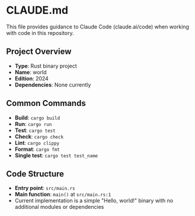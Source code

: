 # CLAUDE.md

This file provides guidance to Claude Code (claude.ai/code) when working with code in this repository.

## Project Overview

- **Type**: Rust binary project
- **Name**: world
- **Edition**: 2024
- **Dependencies**: None currently

## Common Commands

- **Build**: `cargo build`
- **Run**: `cargo run`
- **Test**: `cargo test`
- **Check**: `cargo check`
- **Lint**: `cargo clippy`
- **Format**: `cargo fmt`
- **Single test**: `cargo test test_name`

## Code Structure

- **Entry point**: `src/main.rs`
- **Main function**: `main()` at `src/main.rs:1`
- Current implementation is a simple "Hello, world!" binary with no additional modules or dependencies

